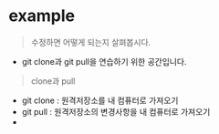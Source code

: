 # example
> 수정하면 어떻게 되는지 살펴봅시다.
- git clone과 git pull을 연습하기 위한 공간입니다.

> clone과 pull
- git clone : 원격저장소를 내 컴퓨터로 가져오기
- git pull : 원격저장소의 변경사항을 내 컴퓨터로 가져오기
- 
